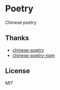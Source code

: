 # Poetry
Chinese poetry

## Thanks
- [chinese-poetry](https://github.com/chinese-poetry/chinese-poetry)
- [chinese-poetry-npm](https://github.com/chinese-poetry/chinese-poetry-npm)

## License
MIT